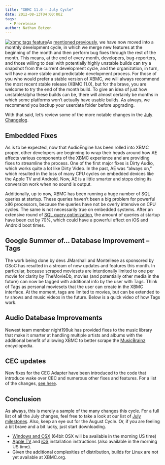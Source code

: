 ```yaml
---
title: "XBMC 11.0 - July Cycle"
date: 2012-08-13T04:00:00Z
tags:
  - Prerelease
author: Nathan Betzen
---
```


[![](/images/blog/xbmc_tags_feature-300x150.jpeg "xbmc tags feature")](/images/blog/xbmc_tags_feature.jpeg)As [mentioned previously](https://kodi.wiki/theuni/2012/04/25/update-grab-bag/ "XBMC April Grab Bag"), we have now moved into a monthly development cycle, in which we merge new features at the beginning of the month and then perform bug fixes through the rest of the month. This means, at the end of every month, developers, bug-reporters, and those willing to deal with potentially highly unstable builds can try a snapshot from the current development cycle, and the organization, in turn, will have a more stable and predictable development process. For those of you who would prefer a stable version of XBMC, we will always recommend the most recent stable release (XBMC 11.0), but for the brave, you are welcome to try the end of the month build. To give an idea of just how unstable/alpha these builds can be, there will almost certainly be months in which some platforms won’t actually have usable builds. As always, we recommend you backup your userdata folder before upgrading.

With that said, let’s review some of the more notable changes in the [July Changelog](https://github.com/xbmc/xbmc/issues?milestone=4&state=closed "XBMC July Changelog").

## Embedded Fixes

As is to be expected, now that AudioEngine has been rolled into XBMC proper, other developers are beginning to wrap their heads around how AE affects various components of the XBMC experience and are providing fixes to streamline the process. One of the first major fixes is Dirty Audio, which works quite a lot like Dirty Video. In the past, AE was “always on,” which resulted in the loss of many CPU cycles on embedded devices like the Apple TV and Android. Now, AE is a little smarter and stops doing its conversion work when no sound is output.

Additionally, up to now, XBMC has been running a huge number of SQL queries at startup. These queries haven’t been a big problem for powerful x86 processors, because the queries have not be overly intensive on CPU cycles. The same is not necessarily true on embedded systems. After an extensive round of [SQL query optimization](https://github.com/xbmc/xbmc/pull/1085 "Database Optimizations"), the amount of queries at startup have been cut by 70%, which could have a powerful effect on iOS and Android boot times.

## Google Summer of… Database Improvement – Tags

The work being done by devs JMarshall and Montellese as sponsored by GSoC has resulted in a stream of new updates and features this month. In particular, because scraped moviesets are intentionally limited to one per movie for clarity by TheMovieDb, movies (and potentially other media in the future) can now be tagged with additional info by the user with Tags. Think of Tags as personal moviesets that the user can create in the XBMC interface. At the moment, tags are limited to movies, but can be extended to tv shows and music videos in the future. Below is a quick video of how Tags work.

## Audio Database Improvements

Newest team member night199uk has provided fixes to the music library that make it smarter at handling multiple artists and albums with the additional benefit of allowing XBMC to better scrape the [MusicBrainz](http://musicbrainz.org/ "MusicBrainz - the open music encyclopedia") encyclopedia.

## CEC updates

New fixes for the CEC Adapter have been introduced to the code that introduce wake over CEC and numerous other fixes and features. For a list of the changes, [see here](https://github.com/xbmc/xbmc/pull/887 "libCEC 1.7 update").

## Conclusion

As always, this is merely a sample of the many changes this cycle. For a full list of all the July changes, feel free to take a look at our list of [July milestones](https://github.com/xbmc/xbmc/issues?milestone=4&state=closed "July Changelog"). Also, keep an eye out for the August Cycle. Or, if you are feeling a bit brave and a bit lucky, just start downloading.

- [Windows and OSX](http://mirrors.xbmc.org/snapshots/ "XBMC snapshots for Windows and OSX") (64bit OSX will be available in the morning US time)
- [Apple TV](https://kodi.wiki/view/HOW-TO:Install_XBMC_on_Apple_TV_2 "Apple TV instuctions") and [iOS](https://kodi.wiki/view/HOW-TO:Install_XBMC_on_iPad/iPhone/iPod_touch "iOS installation instructions") installation instructions (also available in the morning US time).
- Given the additional complexities of distribution, builds for Linux are not yet available at XBMC.org.
